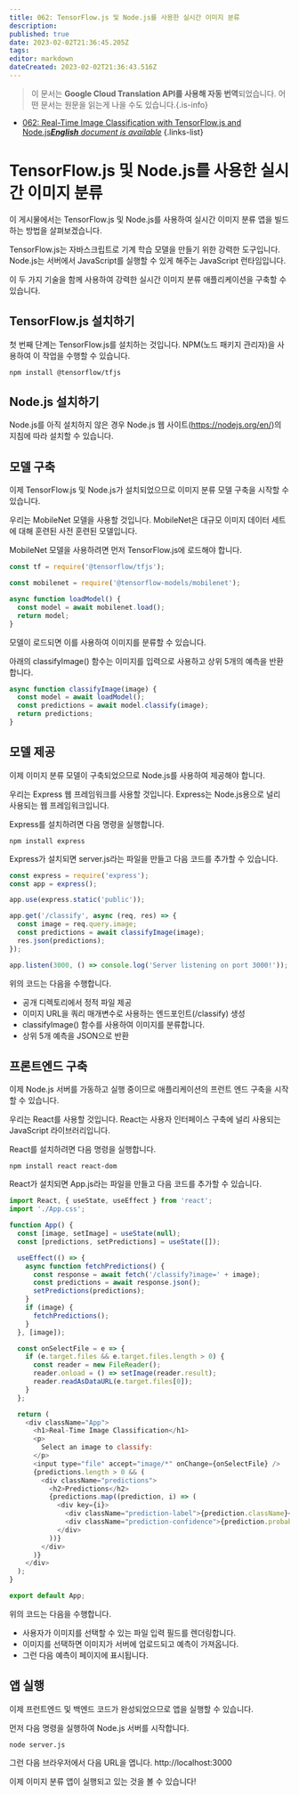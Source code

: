 ```yaml
---
title: 062: TensorFlow.js 및 Node.js를 사용한 실시간 이미지 분류
description: 
published: true
date: 2023-02-02T21:36:45.205Z
tags: 
editor: markdown
dateCreated: 2023-02-02T21:36:43.516Z
---
```


> 이 문서는 **Google Cloud Translation API를 사용해 자동 번역**되었습니다.
어떤 문서는 원문을 읽는게 나을 수도 있습니다.{.is-info}



- [062: Real-Time Image Classification with TensorFlow.js and Node.js***English** document is available*](/en/Knowledge-base/TensorFlow-js/Learning/062-real-time-image-classification-with-tensorflow-js-and-node-js)
{.links-list}


# TensorFlow.js 및 Node.js를 사용한 실시간 이미지 분류

이 게시물에서는 TensorFlow.js 및 Node.js를 사용하여 실시간 이미지 분류 앱을 빌드하는 방법을 살펴보겠습니다.

TensorFlow.js는 자바스크립트로 기계 학습 모델을 만들기 위한 강력한 도구입니다. Node.js는 서버에서 JavaScript를 실행할 수 있게 해주는 JavaScript 런타임입니다.

 이 두 가지 기술을 함께 사용하여 강력한 실시간 이미지 분류 애플리케이션을 구축할 수 있습니다.

## TensorFlow.js 설치하기

첫 번째 단계는 TensorFlow.js를 설치하는 것입니다. NPM(노드 패키지 관리자)을 사용하여 이 작업을 수행할 수 있습니다.

```
npm install @tensorflow/tfjs
```

## Node.js 설치하기

Node.js를 아직 설치하지 않은 경우 Node.js 웹 사이트(https://nodejs.org/en/)의 지침에 따라 설치할 수 있습니다.

## 모델 구축

이제 TensorFlow.js 및 Node.js가 설치되었으므로 이미지 분류 모델 구축을 시작할 수 있습니다.

우리는 MobileNet 모델을 사용할 것입니다. MobileNet은 대규모 이미지 데이터 세트에 대해 훈련된 사전 훈련된 모델입니다.

MobileNet 모델을 사용하려면 먼저 TensorFlow.js에 로드해야 합니다.

```javascript
const tf = require('@tensorflow/tfjs');

const mobilenet = require('@tensorflow-models/mobilenet');

async function loadModel() {
  const model = await mobilenet.load();
  return model;
}
```

모델이 로드되면 이를 사용하여 이미지를 분류할 수 있습니다.

아래의 classifyImage() 함수는 이미지를 입력으로 사용하고 상위 5개의 예측을 반환합니다.

```javascript
async function classifyImage(image) {
  const model = await loadModel();
  const predictions = await model.classify(image);
  return predictions;
}
```

## 모델 제공

이제 이미지 분류 모델이 구축되었으므로 Node.js를 사용하여 제공해야 합니다.

우리는 Express 웹 프레임워크를 사용할 것입니다. Express는 Node.js용으로 널리 사용되는 웹 프레임워크입니다.

Express를 설치하려면 다음 명령을 실행합니다.

```
npm install express
```

Express가 설치되면 server.js라는 파일을 만들고 다음 코드를 추가할 수 있습니다.

```javascript
const express = require('express');
const app = express();

app.use(express.static('public'));

app.get('/classify', async (req, res) => {
  const image = req.query.image;
  const predictions = await classifyImage(image);
  res.json(predictions);
});

app.listen(3000, () => console.log('Server listening on port 3000!'));
```

위의 코드는 다음을 수행합니다.

- 공개 디렉토리에서 정적 파일 제공
- 이미지 URL을 쿼리 매개변수로 사용하는 엔드포인트(/classify) 생성
- classifyImage() 함수를 사용하여 이미지를 분류합니다.
- 상위 5개 예측을 JSON으로 반환

## 프론트엔드 구축

이제 Node.js 서버를 가동하고 실행 중이므로 애플리케이션의 프런트 엔드 구축을 시작할 수 있습니다.

우리는 React를 사용할 것입니다. React는 사용자 인터페이스 구축에 널리 사용되는 JavaScript 라이브러리입니다.

React를 설치하려면 다음 명령을 실행합니다.

```
npm install react react-dom
```

React가 설치되면 App.js라는 파일을 만들고 다음 코드를 추가할 수 있습니다.

```javascript
import React, { useState, useEffect } from 'react';
import './App.css';

function App() {
  const [image, setImage] = useState(null);
  const [predictions, setPredictions] = useState([]);

  useEffect(() => {
    async function fetchPredictions() {
      const response = await fetch('/classify?image=' + image);
      const predictions = await response.json();
      setPredictions(predictions);
    }
    if (image) {
      fetchPredictions();
    }
  }, [image]);

  const onSelectFile = e => {
    if (e.target.files && e.target.files.length > 0) {
      const reader = new FileReader();
      reader.onload = () => setImage(reader.result);
      reader.readAsDataURL(e.target.files[0]);
    }
  };

  return (
    <div className="App">
      <h1>Real-Time Image Classification</h1>
      <p>
        Select an image to classify:
      </p>
      <input type="file" accept="image/*" onChange={onSelectFile} />
      {predictions.length > 0 && (
        <div className="predictions">
          <h2>Predictions</h2>
          {predictions.map((prediction, i) => (
            <div key={i}>
              <div className="prediction-label">{prediction.className}</div>
              <div className="prediction-confidence">{prediction.probability.toFixed(2)}</div>
            </div>
          ))}
        </div>
      )}
    </div>
  );
}

export default App;
```

위의 코드는 다음을 수행합니다.

- 사용자가 이미지를 선택할 수 있는 파일 입력 필드를 렌더링합니다.
- 이미지를 선택하면 이미지가 서버에 업로드되고 예측이 가져옵니다.
- 그런 다음 예측이 페이지에 표시됩니다.

## 앱 실행

이제 프런트엔드 및 백엔드 코드가 완성되었으므로 앱을 실행할 수 있습니다.

먼저 다음 명령을 실행하여 Node.js 서버를 시작합니다.

```
node server.js
```

그런 다음 브라우저에서 다음 URL을 엽니다. http://localhost:3000

이제 이미지 분류 앱이 실행되고 있는 것을 볼 수 있습니다!
